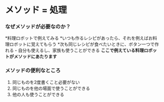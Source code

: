 # メソッド = 処理
### なぜメソッドが必要なのか？
*料理ロボットで例えてみる
 *いつも作るレシピがあったら、それを例えばお料理ロボットに覚えてもらう
 *次も同じレシピが食べたいときに、ボタン一つで作れる・自分も使えるし、家族も使うことができる
 **ここで例えている料理ロボットがメソッドにあたります**
 
 ### メソッドの便利なところ
 1. 同じものを2度書くこと必要がない
 2. 同じものを他の場面で使うことができる
 3. 他の人も使うことができる
